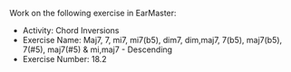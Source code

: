 Work on the following exercise in EarMaster:
- Activity: Chord Inversions
- Exercise Name: Maj7, 7, mi7, mi7(b5), dim7, dim,maj7, 7(b5), maj7(b5), 7(#5), maj7(#5) & mi,maj7 - Descending
- Exercise Number: 18.2
